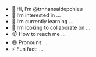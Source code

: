 - 👋 Hi, I’m @trnhansaidepchieu
- 👀 I’m interested in ...
- 🌱 I’m currently learning ...
- 💞️ I’m looking to collaborate on ...
- 📫 How to reach me ...
- 😄 Pronouns: ...
- ⚡ Fun fact: ...

<!---
trnhansaidepchieu/trnhansaidepchieu is a ✨ special ✨ repository because its `README.md` (this file) appears on your GitHub profile.
You can click the Preview link to take a look at your changes.
--->

